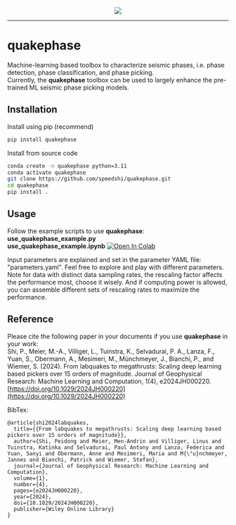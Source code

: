 <p align="center">
  <img src="https://github.com/speedshi/quakephase/blob/main/docs/figs/QUAKEPHASE_logo.png" />
</p>

---

# quakephase
Machine-learning based toolbox to characterize seismic phases, i.e. phase detection, phase classification, and phase picking.  
Currently, the **quakephase** toolbox can be used to largely enhance the pre-trained ML seismic phase picking models.  


## Installation
Install using pip (recommend)
```bash
pip install quakephase
```

Install from source code
```bash
conda create -n quakephase python=3.11
conda activate quakephase
git clone https://github.com/speedshi/quakephase.git
cd quakephase
pip install .
```


## Usage
Follow the example scripts to use **quakephase**:  
**use_quakephase_example.py**  
**use_quakephase_example.ipynb**  [![Open In Colab](https://colab.research.google.com/assets/colab-badge.svg)](https://colab.research.google.com/github/speedshi/quakephase/blob/main/use_quakephase_example.ipynb)  
  
Input parameters are explained and set in the parameter YAML file: "parameters.yaml". Feel free to explore and play with different parameters.  
Note for data with distinct data sampling rates, the rescaling factor affects the performance most, choose it wisely. And if computing power is allowed, you can assemble different sets of rescaling rates to maximize the performance.  


## Reference 
Please cite the following paper in your documents if you use **quakephase** in your work:  
Shi, P., Meier, M.-A., Villiger, L., Tuinstra, K., Selvadurai, P. A., Lanza, F., Yuan, S., Obermann, A., Mesimeri, M., Münchmeyer, J., Bianchi, P., and Wiemer, S. (2024). From labquakes to megathrusts: Scaling deep learning based pickers over 15 orders of magnitude. Journal of Geophysical Research: Machine Learning and Computation, 1(4), e2024JH000220. [https://doi.org/10.1029/2024JH000220](https://doi.org/10.1029/2024JH000220)

BibTex:  
```
@article{shi2024labquakes,
  title={{From labquakes to megathrusts: Scaling deep learning based pickers over 15 orders of magnitude}},
  author={Shi, Peidong and Meier, Men-Andrin and Villiger, Linus and Tuinstra, Katinka and Selvadurai, Paul Antony and Lanza, Federica and Yuan, Sanyi and Obermann, Anne and Mesimeri, Maria and M{\"u}nchmeyer, Jannes and Bianchi, Patrick and Wiemer, Stefan},
  journal={Journal of Geophysical Research: Machine Learning and Computation},
  volume={1},
  number={4},
  pages={e2024JH000220},
  year={2024},
  doi={10.1029/2024JH000220},
  publisher={Wiley Online Library}
}
```
